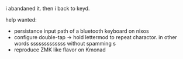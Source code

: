 i abandaned it. then i back to keyd.

help wanted:
- persistance input path of a bluetooth keyboard on nixos
- configure double-tap -> hold lettermod to repeat charactor. in other words sssssssssssss without spamming s
- reproduce ZMK like flavor on Kmonad

